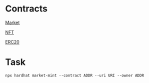 # Contracts
[Market](https://kovan.etherscan.io/address/0x6a7516244de2E56eF08a09631B4447a2326C75ca)

[NFT](https://kovan.etherscan.io/address/0x92465fFA714Bf4370C6d9Af96D7B14483E6Ba1a8)

[ERC20](https://kovan.etherscan.io/address/0x72e835E9896A6327202983DFb5499Bf310600f59)
# Task
```shell
npx hardhat market-mint --contract ADDR --uri URI --owner ADDR
```

